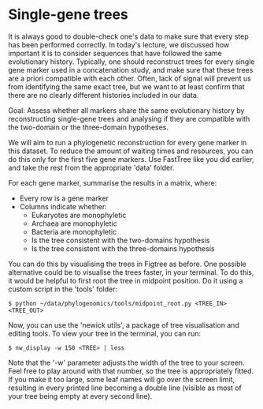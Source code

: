 Single-gene trees
==============

It is always good to double-check one's data to make sure that every 
step has been performed correctly. In today's lecture, we discussed 
how important it is to consider sequences that have followed the same
evolutionary history. Typically, one should reconstruct trees for 
every single gene marker used in a concatenation study, and make sure
that these trees are a priori compatible with each other. Often, lack
of signal will prevent us from identifying the same exact tree, but
we want to at least confirm that there are no clearly different 
histories included in our data.

Goal: Assess whether all markers share the same evolutionary history
by reconstructing single-gene trees and analysing if they are compatible
with the two-domain or the three-domain hypotheses.

We will aim to run a phylogenetic reconstruction for every gene
marker in this dataset. To reduce the amount of waiting times and
resources, you can do this only for the first five gene markers. Use FastTree
like you did earlier, and take the rest from the appropriate 'data' folder.

For each gene marker, summarise the results in a matrix, where:
- Every row is a gene marker
- Columns indicate whether:
  - Eukaryotes are monophyletic
  - Archaea are monophyletic
  - Bacteria are monophyletic
  - Is the tree consistent with the two-domains hypothesis
  - Is the tree consistent with the three-domains hypothesis

You can do this by visualising the trees in Figtree as before. One
possible alternative could be to visualise the trees faster, in your
terminal. To do this, it would be helpful to first root the tree
in midpoint position. Do it using a custom script in the 'tools'
folder:
~~~
$ python ~/data/phylogenomics/tools/midpoint_root.py <TREE_IN> <TREE_OUT>
~~~

Now, you can use the 'newick utils', a package of tree visualisation
and editing tools. To view your tree in the terminal, you can run:
~~~
$ nw_display -w 150 <TREE> | less
~~~

Note that the '-w' parameter adjusts the width of the tree to your
screen. Feel free to play around with that number, so the tree is 
appropriately fitted. If you make it too large, some leaf names will
go over the screen limit, resulting in every printed line becoming a
double line (visible as most of your tree being empty at every second
line).
